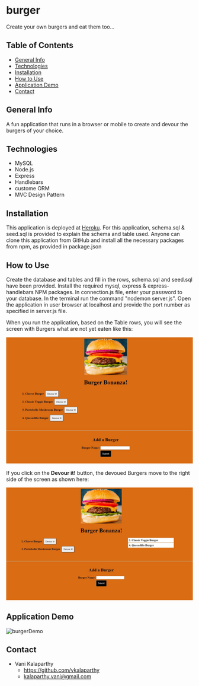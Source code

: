 # burger
Create your own burgers and eat them too...

## Table of Contents
* [General Info](#general-info)
* [Technologies](#technologies)
* [Installation](#installation)
* [How to Use](#usage)
* [Application Demo](#application-demo)
* [Contact](#contact)

## General Info
A fun application that runs in a browser or mobile to create and devour the burgers of your choice.

## Technologies
* MySQL
* Node.js
* Express
* Handlebars
* custome ORM
* MVC Design Pattern

## Installation
This application is deployed at [Heroku](https://burgerstodevour.herokuapp.com/). For this application, schema.sql & seed.sql is provided to explain the schema and table used.  Anyone can clone this application from GitHub and install all the necessary packages from npm, as provided in package.json

## How to Use
Create the database and tables and fill in the rows, schema.sql and seed.sql have been provided. Install the required mysql, express & express-handlebars NPM packages. In connection.js file, enter your password to your database. In the terminal run the command "nodemon server.js". Open the application in user browser at localhost and provide the port number as specified in server.js file. 

When you run the application, based on the Table rows, you will see the screen with Burgers what are not yet eaten like this:

![screenshot1](./public/assets/img/Capture1.JPG)

If you click on the **Devour it!** button, the devoued Burgers move to the right side of the screen as shown here:

![screenshot1](./public/assets/img/Capture2.JPG)

## Application Demo

![burgerDemo](./public/assets/img/MVC-With-Yummy-Burgers!.gif)


## Contact
* Vani Kalaparthy
  * https://github.com/vkalaparthy
  * kalaparthy.vani@gmail.com
